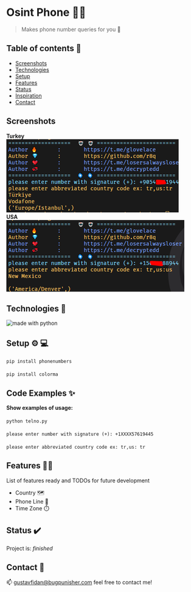 # Osint Phone  👨‍💻
> Makes phone number queries for you 👋

## Table of contents 📱
* [Screenshots](#screenshots)
* [Technologies](#technologies)
* [Setup](#setup)
* [Features](#features)
* [Status](#status)
* [Inspiration](#inspiration)
* [Contact](#contact)

## Screenshots 
**Turkey**
<br>
![Example screenshot](https://github.com/r8q/osint-phone/blob/main/Screenshot_2.png)
<br>
**USA**
<br>
![Example screenshot](https://github.com/r8q/osint-phone/blob/main/Screenshot_1%20(2).png)
<br>
## Technologies 🔮
 <img src="https://img.shields.io/badge/made%20with-python-yellow.svg" alt="made with python">

## Setup ⚙️ 💻
`pip install phonenumbers`
<br>
<br>
`pip install colorma`

## Code Examples ✨
**Show examples of usage:**
<br>
<br>
`python telno.py`
<br>
<br>
`please enter number with signature (+): +1XXXX57619445`
<br>
<br>
`please enter abbreviated country code ex: tr,us: tr`

## Features 👨‍💻
List of features ready and TODOs for future development
* Country 🗺️
* Phone Line 📱
* Time Zone ⏱️



## Status ✔️
Project is:  _finished_

## Contact 🌟
📫 [gustavfidan@bugpunisher.com](mailto:gustavfidan@bugpunisher.com) feel free to contact me!
